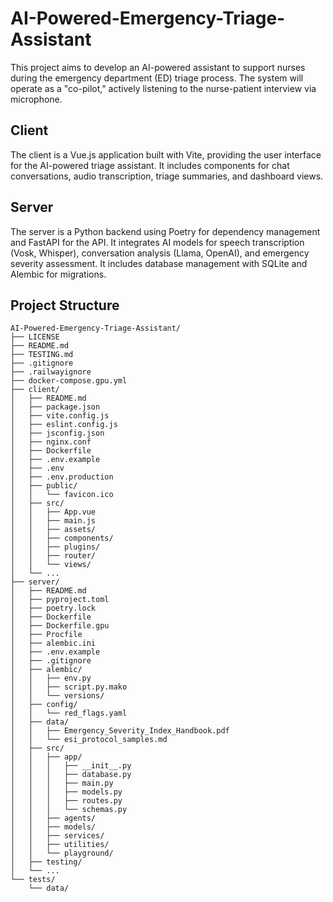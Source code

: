 # AI-Powered-Emergency-Triage-Assistant
This project aims to develop an AI-powered assistant to support nurses during the emergency department (ED) triage process. The system will operate as a "co-pilot," actively listening to the nurse-patient interview via microphone.

## Client

The client is a Vue.js application built with Vite, providing the user interface for the AI-powered triage assistant. It includes components for chat conversations, audio transcription, triage summaries, and dashboard views.

## Server

The server is a Python backend using Poetry for dependency management and FastAPI for the API. It integrates AI models for speech transcription (Vosk, Whisper), conversation analysis (Llama, OpenAI), and emergency severity assessment. It includes database management with SQLite and Alembic for migrations.

## Project Structure

```
AI-Powered-Emergency-Triage-Assistant/
├── LICENSE
├── README.md
├── TESTING.md
├── .gitignore
├── .railwayignore
├── docker-compose.gpu.yml
├── client/
│   ├── README.md
│   ├── package.json
│   ├── vite.config.js
│   ├── eslint.config.js
│   ├── jsconfig.json
│   ├── nginx.conf
│   ├── Dockerfile
│   ├── .env.example
│   ├── .env
│   ├── .env.production
│   ├── public/
│   │   └── favicon.ico
│   ├── src/
│   │   ├── App.vue
│   │   ├── main.js
│   │   ├── assets/
│   │   ├── components/
│   │   ├── plugins/
│   │   ├── router/
│   │   └── views/
│   └── ...
├── server/
│   ├── README.md
│   ├── pyproject.toml
│   ├── poetry.lock
│   ├── Dockerfile
│   ├── Dockerfile.gpu
│   ├── Procfile
│   ├── alembic.ini
│   ├── .env.example
│   ├── .gitignore
│   ├── alembic/
│   │   ├── env.py
│   │   ├── script.py.mako
│   │   └── versions/
│   ├── config/
│   │   └── red_flags.yaml
│   ├── data/
│   │   ├── Emergency_Severity_Index_Handbook.pdf
│   │   └── esi_protocol_samples.md
│   ├── src/
│   │   ├── app/
│   │   │   ├── __init__.py
│   │   │   ├── database.py
│   │   │   ├── main.py
│   │   │   ├── models.py
│   │   │   ├── routes.py
│   │   │   └── schemas.py
│   │   ├── agents/
│   │   ├── models/
│   │   ├── services/
│   │   ├── utilities/
│   │   └── playground/
│   ├── testing/
│   └── ...
└── tests/
    └── data/
```
